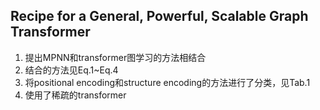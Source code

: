 ## Recipe for a General, Powerful, Scalable Graph Transformer
1. 提出MPNN和transformer图学习的方法相结合
2. 结合的方法见Eq.1~Eq.4
3. 将positional encoding和structure encoding的方法进行了分类，见Tab.1
4. 使用了稀疏的transformer